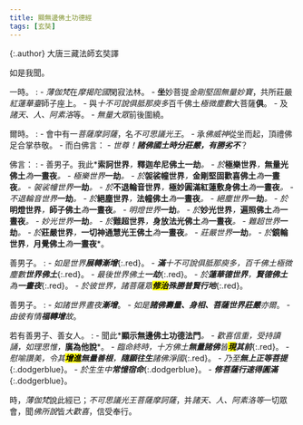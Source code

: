 ```yaml
---
title: 顯無邊佛土功德經
tags: [玄奘]
---
```


{:.author}
大唐三藏法師玄奘譯

如是我聞。

一時。
: - *薄伽梵*在*摩揭陀國*閑寂法林。
    - **坐**妙菩提*金剛堅固無量妙寶*，共所莊嚴*紅蓮華臺*師子座上。
	  - 與*十不可說俱胝那庾多*百千佛土*極微塵數*大菩薩**俱**。
	    - 及*諸天、人、阿素洛*等。
		  - *無量大眾*前後圍繞。

爾時。
: - 會中有一*菩薩摩訶薩*，名*不可思議光王*。
    - 承*佛威神*從坐而起，頂禮佛足合掌恭敬。
	  - 而白佛言：
	    - *世尊！<b>諸佛國土時分莊嚴，有<i>勝劣</i>不</b>*？

佛言：
: - 善男子。我此*<b>索訶世界</b>*，*<b>釋迦牟尼佛土</b><b>一劫</b>*。
	- 於*<b>極樂世界</b>*，*<b>無量光佛土</b>*為*<b>一晝夜</b>*。
	  - 極樂世界*<b>一劫</b>*。
		- 於*<b>袈裟幢世界</b>*，*<b>金剛堅固歡喜佛土</b>*為*<b>一晝夜</b>*。
		  - 袈裟幢世界*<b>一劫</b>*。
			- 於*<b>不退輪音世界</b>*，*<b>極妙圓滿紅蓮敷身佛土</b>*為*<b>一晝夜</b>*。
			  - 不退輪音世界*<b>一劫</b>*。
				- 於*<b>絕塵世界</b>*，*<b>法幢佛土</b>*為*<b>一晝夜</b>*。
				  - 絕塵世界*<b>一劫</b>*。
					- 於*<b>明燈世界</b>*，*<b>師子佛土</b>*為*<b>一晝夜</b>*。
					  - 明燈世界*<b>一劫</b>*。
						- 於*<b>妙光世界</b>*，*<b>遍照佛土</b>*為*<b>一晝夜</b>*。
						  - 妙光世界*<b>一劫</b>*。
							- 於*<b>難超世界</b>*，*<b>身放法光佛土</b>*為*<b>一晝夜</b>*。
							  - 難超世界*<b>一劫</b>*。
								- 於*<b>莊嚴世界</b>*，*<b>一切神通慧光王佛土</b>*為*<b>一晝夜</b>*。
								  - 莊嚴世界*<b>一劫</b>*。
									- 於*<b>鏡輪世界</b>*，*<b>月覺佛土</b>*為*<b>一晝夜</b>*。
									  
善男子。
: - *如是世界<b>展轉漸增</b>*{:.red}。
    - *<b>滿</b>十不可說俱胝那庾多，百千佛土極微塵數<b>世界佛土</b>*{:.red}。
	  - *最後世界佛土<b>一劫</b>*{:.red}。
	    - *於<b>蓮華德世界</b>，<b>賢德佛土</b>為<b>一晝夜</b>*{:.red}。
		  - *於彼世界，諸菩薩眾<b><mark>修治</mark>殊勝<i>普賢行地</i></b>*{:.red}。


善男子。
: - *如<i>諸世界晝夜</i><b>漸增</b>*。
	- *如是<b>諸佛壽量、身相、菩薩世界莊嚴</b>亦爾*。
	  - *由彼有情<b>福轉增</b>故*。

若有善男子、善女人。
: - 聞此*<b>顯示無邊佛土功德法門</b>*。
    - 歡喜信重，受持讀誦，如理思惟，*<b>廣為他說</b>*。
	  - *臨命終時，十方佛土<b>無量諸佛</b>皆<b><mark>現</mark>其前</b>*{:.red}。
	    - *慰喻讚美，令其<b><mark>增進</mark>無量善根</b>，<b>隨願往生</b>諸佛淨國*{:.red}。
		  - *乃至<b>無上正等菩提</b>*{:.dodgerblue}。
		    - *於生生中<b>常憶<i>宿命</i></b>*{:.dodgerblue}。
			  - *<b>修<i>菩薩行</i>速得圓滿</b>*{:.dodgerblue}。

時，*薄伽梵*說此經已；*不可思議光王菩薩摩訶薩*，并*諸天、人、阿素洛等*一切眾會，聞*佛所說*皆*大歡喜*，信受奉行。